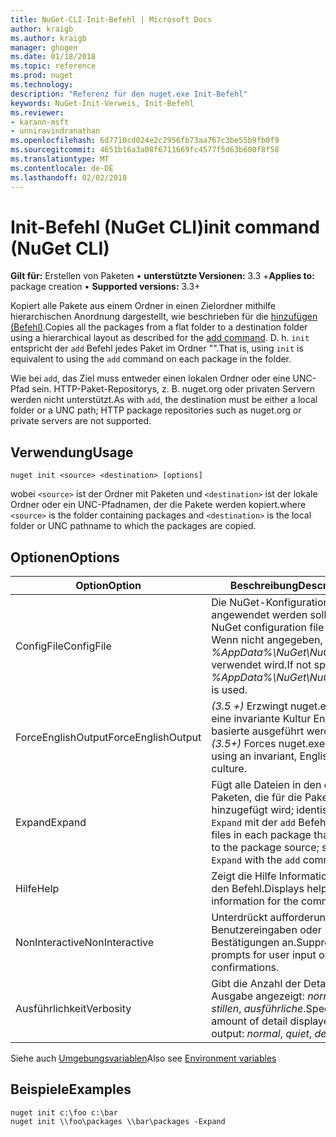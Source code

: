 ```yaml
---
title: NuGet-CLI-Init-Befehl | Microsoft Docs
author: kraigb
ms.author: kraigb
manager: ghogen
ms.date: 01/18/2018
ms.topic: reference
ms.prod: nuget
ms.technology: 
description: "Referenz für den nuget.exe Init-Befehl"
keywords: NuGet-Init-Verweis, Init-Befehl
ms.reviewer:
- karann-msft
- unniravindranathan
ms.openlocfilehash: 6d7710cd024e2c2956fb73aa767c3be55b9fb0f9
ms.sourcegitcommit: 4651b16a3a08f6711669fc4577f5d63b600f8f58
ms.translationtype: MT
ms.contentlocale: de-DE
ms.lasthandoff: 02/02/2018
---
```

# <a name="init-command-nuget-cli"></a><span data-ttu-id="97e54-104">Init-Befehl (NuGet CLI)</span><span class="sxs-lookup"><span data-stu-id="97e54-104">init command (NuGet CLI)</span></span>

<span data-ttu-id="97e54-105">**Gilt für:** Erstellen von Paketen &bullet; **unterstützte Versionen:** 3.3 +</span><span class="sxs-lookup"><span data-stu-id="97e54-105">**Applies to:** package creation &bullet; **Supported versions:** 3.3+</span></span>

<span data-ttu-id="97e54-106">Kopiert alle Pakete aus einem Ordner in einen Zielordner mithilfe hierarchischen Anordnung dargestellt, wie beschrieben für die [hinzufügen (Befehl)](cli-ref-add.md).</span><span class="sxs-lookup"><span data-stu-id="97e54-106">Copies all the packages from a flat folder to a destination folder using a hierarchical layout as described for the [add command](cli-ref-add.md).</span></span> <span data-ttu-id="97e54-107">D. h. `init` entspricht der `add` Befehl jedes Paket im Ordner "".</span><span class="sxs-lookup"><span data-stu-id="97e54-107">That is, using `init` is equivalent to using the `add` command on each package in the folder.</span></span>

<span data-ttu-id="97e54-108">Wie bei `add`, das Ziel muss entweder einen lokalen Ordner oder eine UNC-Pfad sein. HTTP-Paket-Repositorys, z. B. nuget.org oder privaten Servern werden nicht unterstützt.</span><span class="sxs-lookup"><span data-stu-id="97e54-108">As with `add`, the destination must be either a local folder or a UNC path; HTTP package repositories such as nuget.org or private servers are not supported.</span></span>

## <a name="usage"></a><span data-ttu-id="97e54-109">Verwendung</span><span class="sxs-lookup"><span data-stu-id="97e54-109">Usage</span></span>

```cli
nuget init <source> <destination> [options]
```

<span data-ttu-id="97e54-110">wobei `<source>` ist der Ordner mit Paketen und `<destination>` ist der lokale Ordner oder ein UNC-Pfadnamen, der die Pakete werden kopiert.</span><span class="sxs-lookup"><span data-stu-id="97e54-110">where `<source>` is the folder containing packages and `<destination>` is the local folder or UNC pathname to which the packages are copied.</span></span>

## <a name="options"></a><span data-ttu-id="97e54-111">Optionen</span><span class="sxs-lookup"><span data-stu-id="97e54-111">Options</span></span>

| <span data-ttu-id="97e54-112">Option</span><span class="sxs-lookup"><span data-stu-id="97e54-112">Option</span></span> | <span data-ttu-id="97e54-113">Beschreibung</span><span class="sxs-lookup"><span data-stu-id="97e54-113">Description</span></span> |
| --- | --- |
| <span data-ttu-id="97e54-114">ConfigFile</span><span class="sxs-lookup"><span data-stu-id="97e54-114">ConfigFile</span></span> | <span data-ttu-id="97e54-115">Die NuGet-Konfigurationsdatei angewendet werden soll.</span><span class="sxs-lookup"><span data-stu-id="97e54-115">The NuGet configuration file to apply.</span></span> <span data-ttu-id="97e54-116">Wenn nicht angegeben, *%AppData%\NuGet\NuGet.Config* verwendet wird.</span><span class="sxs-lookup"><span data-stu-id="97e54-116">If not specified, *%AppData%\NuGet\NuGet.Config* is used.</span></span> |
| <span data-ttu-id="97e54-117">ForceEnglishOutput</span><span class="sxs-lookup"><span data-stu-id="97e54-117">ForceEnglishOutput</span></span> | <span data-ttu-id="97e54-118">*(3.5 +)*  Erzwingt nuget.exe über eine invariante Kultur Englisch-basierte ausgeführt werden.</span><span class="sxs-lookup"><span data-stu-id="97e54-118">*(3.5+)* Forces nuget.exe to run using an invariant, English-based culture.</span></span> |
| <span data-ttu-id="97e54-119">Expand</span><span class="sxs-lookup"><span data-stu-id="97e54-119">Expand</span></span> | <span data-ttu-id="97e54-120">Fügt alle Dateien in den einzelnen Paketen, die für die Paketquelle hinzugefügt wird; identisch mit `-Expand` mit der `add` Befehl.</span><span class="sxs-lookup"><span data-stu-id="97e54-120">Adds all files in each package that's added to the package source; same as `-Expand` with the `add` command.</span></span> |
| <span data-ttu-id="97e54-121">Hilfe</span><span class="sxs-lookup"><span data-stu-id="97e54-121">Help</span></span> | <span data-ttu-id="97e54-122">Zeigt die Hilfe Informationen für den Befehl.</span><span class="sxs-lookup"><span data-stu-id="97e54-122">Displays help information for the command.</span></span> |
| <span data-ttu-id="97e54-123">NonInteractive</span><span class="sxs-lookup"><span data-stu-id="97e54-123">NonInteractive</span></span> | <span data-ttu-id="97e54-124">Unterdrückt aufforderungen für Benutzereingaben oder Bestätigungen an.</span><span class="sxs-lookup"><span data-stu-id="97e54-124">Suppresses prompts for user input or confirmations.</span></span> |
| <span data-ttu-id="97e54-125">Ausführlichkeit</span><span class="sxs-lookup"><span data-stu-id="97e54-125">Verbosity</span></span> | <span data-ttu-id="97e54-126">Gibt die Anzahl der Details in der Ausgabe angezeigt: *normalen*, *stillen*, *ausführliche*.</span><span class="sxs-lookup"><span data-stu-id="97e54-126">Specifies the amount of detail displayed in the output: *normal*, *quiet*, *detailed*.</span></span> |

<span data-ttu-id="97e54-127">Siehe auch [Umgebungsvariablen](cli-ref-environment-variables.md)</span><span class="sxs-lookup"><span data-stu-id="97e54-127">Also see [Environment variables](cli-ref-environment-variables.md)</span></span>

## <a name="examples"></a><span data-ttu-id="97e54-128">Beispiele</span><span class="sxs-lookup"><span data-stu-id="97e54-128">Examples</span></span>

```cli
nuget init c:\foo c:\bar
nuget init \\foo\packages \\bar\packages -Expand
```
